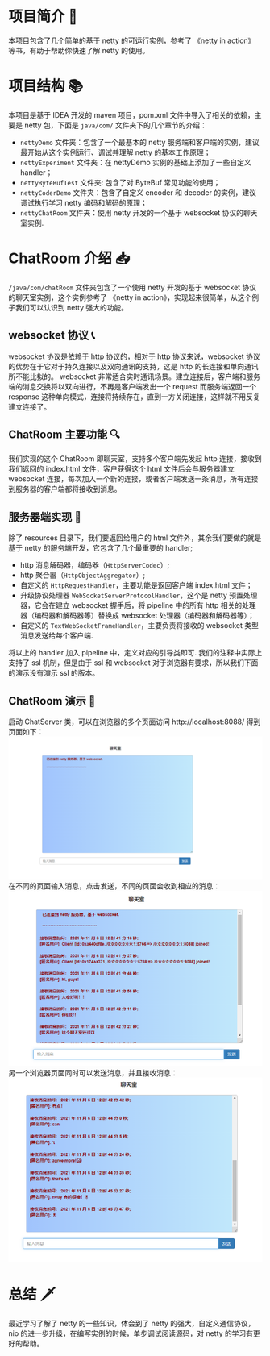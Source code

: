 # 项目简介 📜
本项目包含了几个简单的基于 netty 的可运行实例，参考了 《netty in action》 等书，有助于帮助你快速了解 netty 的使用。

# 项目结构 📚
本项目是基于 IDEA 开发的 maven 项目，pom.xml 文件中导入了相关的依赖，主要是 netty 包，下面是 `java/com/` 文件夹下的几个章节的介绍：
- `nettyDemo` 文件夹：包含了一个最基本的 netty 服务端和客户端的实例，建议最开始从这个实例运行、调试并理解 netty 的基本工作原理；
- `nettyExperiment` 文件夹：在 nettyDemo 实例的基础上添加了一些自定义 handler；
- `nettyByteBufTest` 文件夹: 包含了对 ByteBuf 常见功能的使用；
- `nettyCoderDemo` 文件夹：包含了自定义 encoder 和 decoder 的实例，建议调试执行学习 netty 编码和解码的原理；
- `nettyChatRoom` 文件夹：使用 netty 开发的一个基于 websocket 协议的聊天室实例.

# ChatRoom 介绍 📥
`/java/com/chatRoom` 文件夹包含了一个使用 netty 开发的基于 websocket 协议的聊天室实例，这个实例参考了 《netty in action》，实现起来很简单，从这个例子我们可以认识到 netty 强大的功能。

## websocket 协议 📞
websocket 协议是依赖于 http 协议的，相对于 http 协议来说，websocket 协议的优势在于它对于持久连接以及双向通讯的支持，这是 http 的长连接和单向通讯所不能比拟的。
websocket 非常适合实时通讯场景。建立连接后，客户端和服务端的消息交换将以双向进行，不再是客户端发出一个 request 而服务端返回一个 response 这种单向模式，连接将持续存在，直到一方关闭连接，这样就不用反复建立连接了。

## ChatRoom 主要功能 🔍
我们实现的这个 ChatRoom 即聊天室，支持多个客户端先发起 http 连接，接收到我们返回的 index.html 文件，客户获得这个 html 文件后会与服务器建立 websocket 连接，每次加入一个新的连接，或者客户端发送一条消息，所有连接到服务器的客户端都将接收到消息。

## 服务器端实现 📠
除了 resources 目录下，我们要返回给用户的 html 文件外，其余我们要做的就是基于 netty 的服务端开发，它包含了几个最重要的 handler;
- http 消息解码器，编码器（`HttpServerCodec`）;
- http 聚合器（`HttpObjectAggregator`）;
- 自定义的 `HttpRequestHandler`，主要功能是返回客户端 index.html 文件；
- 升级协议处理器 `WebSocketServerProtocolHandler`，这个是 netty 预置处理器，它会在建立 websocket 握手后，将 pipeline 中的所有 http 相关的处理器（编码器和解码器等）替换成 websocket 处理器（编码器和解码器等）；
- 自定义的 `TextWebSocketFrameHandler`，主要负责将接收的 websocket 类型消息发送给每个客户端.

将以上的 handler 加入 pipeline 中，定义对应的引导类即可.
我们的注释中实际上支持了 ssl 机制，但是由于 ssl 和 websocket 对于浏览器有要求，所以我们下面的演示没有演示 ssl 的版本。  
  
## ChatRoom 演示 🎹
启动 ChatServer 类，可以在浏览器的多个页面访问 http://localhost:8088/ 
得到页面如下：
![img01](./imgs/img01.png)
在不同的页面输入消息，点击发送，不同的页面会收到相应的消息：
![img02](./imgs/img02.png)
另一个浏览器页面同时可以发送消息，并且接收消息：
![img03](./imgs/img03.png)

# 总结 🗡
最近学习了解了 netty 的一些知识，体会到了 netty 的强大，自定义通信协议，nio 的进一步升级，在编写实例的时候，单步调试阅读源码，对 netty 的学习有更好的帮助。

